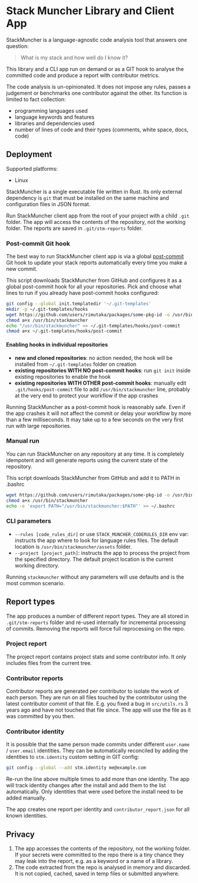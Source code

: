 # Stack Muncher Library and Client App

StackMuncher is a language-agnostic code analysis tool that answers one question: 
> What is my stack and how well do I know it?

This library and a CLI app run on demand or as a GIT hook to analyse the committed code and produce a report with contributor metrics.

The code analysis is un-opinionated. It does not impose any rules, passes a judgement or benchmarks one contributor against the other. Its function is limited to fact collection:
* programming languages used
* language keywords and features
* libraries and dependencies used
* number of lines of code and their types (comments, white space, docs, code)


## Deployment

Supported platforms:

* Linux

StackMuncher is a single executable file written in Rust. Its only external dependency is `git` that must be installed on the same machine and configuration files in JSON format.

Run StackMuncher client app from the root of your project with a child `.git` folder.
The app will access the contents of the repository, not the working folder. The reports are saved in `.git/stm-reports` folder.

### Post-commit Git hook

The best way to run StackMuncher client app is via a global [post-commit](https://git-scm.com/docs/githooks#_post_commit) Git hook to update your stack reports automatically every time you make a new commit.

This script downloads StackMuncher from GitHub and configures it as a global post-commit hook for all your repositories. Pick and choose what lines to run if you already have post-commit hooks configured:

```bash
git config --global init.templatedir '~/.git-templates'
mkdir -p ~/.git-templates/hooks
wget https://github.com/users/rimutaka/packages/some-pkg-id -o /usr/bin/stackmuncher
chmod a+x /usr/bin/stackmuncher
echo "/usr/bin/stackmuncher" >> ~/.git-templates/hooks/post-commit
chmod a+x ~/.git-templates/hooks/post-commit
```

#### Enabling hooks in individual repositories

* **new and cloned repositories**: no action needed, the hook will be installed from `~/.git-templates` folder on creation
* **existing repositories WITH NO post-commit hooks**: run `git init` inside existing repositories to enable the hook
* **existing repositories WITH OTHER post-commit hooks**: manually edit `.git/hooks/post-commit` file to add `/usr/bin/stackmuncher` line, probably at the very end to protect your workflow if the app crashes

Running StackMuncher as a post-commit hook is reasonably safe. Even if the app crashes it will not affect the commit or delay your workflow by more than a few milliseconds. It may take up to a few seconds on the very first run with large repositories.

### Manual run

You can run StackMuncher on any repository at any time. It is completely idempotent and will generate reports using the current state of the repository.

This script downloads StackMuncher from GitHub and add it to PATH in .bashrc

```bash
wget https://github.com/users/rimutaka/packages/some-pkg-id -o /usr/bin/stackmuncher
chmod a+x /usr/bin/stackmuncher
echo -e 'export PATH="/usr/bin/stackmuncher:$PATH"' >> ~/.bashrc
```

### CLI parameters

* `--rules [code_rules_dir]` or use `STACK_MUNCHER_CODERULES_DIR` env var: instructs the app where to look for language rules files. The default location is `/usr/bin/stackmuncher/assets` folder.
* `--project [project_path]`: instructs the app to process the project from the specified directory. The default project location is the current working directory.

Running `stackmuncher` without any parameters will use defaults and is the most common scenario.

## Report types

The app produces a number of different report types. They are all stored in `.git/stm-reports` folder and re-used internally for incremental processing of commits. Removing the reports will force full reprocessing on the repo.

### Project report

The project report contains project stats and some contributor info. It only includes files from the current tree.

### Contributor reports

Contributor reports are generated per contributor to isolate the work of each person. They are run on all files touched by the contributor using the latest contributor commit of that file. E.g. you fixed a bug in `src/utils.rs` 3 years ago and have not touched that file since. The app will use the file as it was committed by you then.

### Contributor identity

It is possible that the same person made commits under different `user.name` / `user.email` identities. They can be automatically reconciled by adding the identities to `stm.identity` custom setting in GIT config:

```bash
git config --global --add stm.identity me@example.com
```

Re-run the line above multiple times to add more than one identity. The app will track identity changes after the install and add them to the list automatically. Only identities that were used before the install need to be added manually.

The app creates one report per identity and `contributor_report.json` for all known identities.

## Privacy

1. The app accesses the contents of the repository, not the working folder. If your secrets were committed to the repo there is a tiny chance they may leak into the report, e.g. as a keyword or a name of a library.
2. The code extracted from the repo is analysed in memory and discarded. It is not copied, cached, saved in temp files or submitted anywhere.